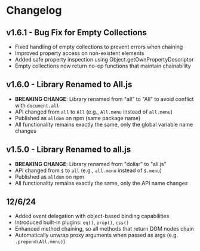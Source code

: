 # Changelog

## v1.6.1 - Bug Fix for Empty Collections
- Fixed handling of empty collections to prevent errors when chaining
- Improved property access on non-existent elements
- Added safe property inspection using Object.getOwnPropertyDescriptor
- Empty collections now return no-op functions that maintain chainability

## v1.6.0 - Library Renamed to All.js
- **BREAKING CHANGE**: Library renamed from "all" to "All" to avoid conflict with `document.all`
- API changed from `all` to `All` (e.g., `All.menu` instead of `all.menu`)
- Published as `alldom` on npm (same package name)
- All functionality remains exactly the same, only the global variable name changes

## v1.5.0 - Library Renamed to all.js
- **BREAKING CHANGE**: Library renamed from "dollar" to "all.js"
- API changed from `$` to `all` (e.g., `all.menu` instead of `$.menu`)
- Published as `alldom` on npm
- All functionality remains exactly the same, only the API name changes

## 12/6/24
- Added event delegation with object-based binding capabilities
- Introduced built-in plugins: `eq()`, `prop()`, `css()`
- Enhanced method chaining, so all methods that return DOM nodes chain
- Automatically unwrap proxy arguments when passed as args (e.g. `.prepend(All.menu)`)